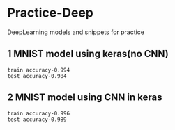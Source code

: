 # Practice-Deep
DeepLearning models and snippets for practice

## 1 MNIST model using keras(no CNN)
    train accuracy-0.994
    test accuracy-0.984

## 2 MNIST model using CNN in keras
    train accuracy-0.996
    test accuracy-0.989

 
